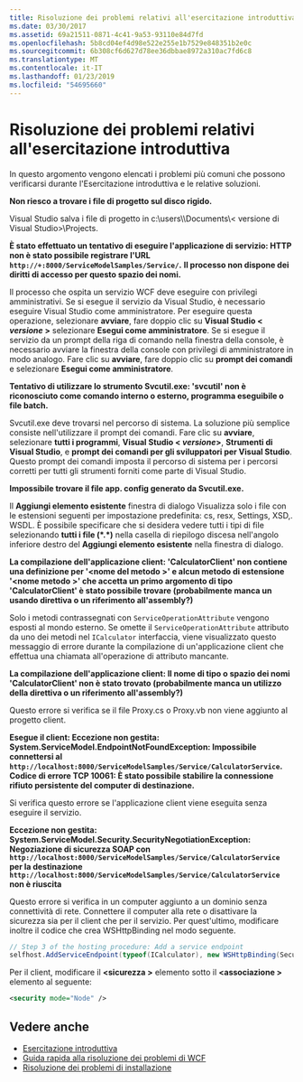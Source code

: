 ```yaml
---
title: Risoluzione dei problemi relativi all'esercitazione introduttiva
ms.date: 03/30/2017
ms.assetid: 69a21511-0871-4c41-9a53-93110e84d7fd
ms.openlocfilehash: 5b8cd04ef4d98e522e255e1b7529e848351b2e0c
ms.sourcegitcommit: 6b308cf6d627d78ee36dbbae8972a310ac7fd6c8
ms.translationtype: MT
ms.contentlocale: it-IT
ms.lasthandoff: 01/23/2019
ms.locfileid: "54695660"
---
```

# <a name="troubleshooting-the-getting-started-tutorial"></a>Risoluzione dei problemi relativi all'esercitazione introduttiva
In questo argomento vengono elencati i problemi più comuni che possono verificarsi durante l'Esercitazione introduttiva e le relative soluzioni.  
  
**Non riesco a trovare i file di progetto sul disco rigido.**

 Visual Studio salva i file di progetto in c:\users\\<user name>\Documents\\< versione di Visual Studio\>\Projects.  
  
**È stato effettuato un tentativo di eseguire l'applicazione di servizio: HTTP non è stato possibile registrare l'URL `http://+:8000/ServiceModelSamples/Service/`.** 
 **Il processo non dispone dei diritti di accesso per questo spazio dei nomi.** 

 Il processo che ospita un servizio WCF deve eseguire con privilegi amministrativi. Se si esegue il servizio da Visual Studio, è necessario eseguire Visual Studio come amministratore. Per eseguire questa operazione, selezionare **avviare**, fare doppio clic su **Visual Studio \< *versione* >**  selezionare **Esegui come amministratore**. Se si esegue il servizio da un prompt della riga di comando nella finestra della console, è necessario avviare la finestra della console con privilegi di amministratore in modo analogo. Fare clic su **avviare**, fare doppio clic su **prompt dei comandi** e selezionare **Esegui come amministratore**.  
  
**Tentativo di utilizzare lo strumento Svcutil.exe: 'svcutil' non è riconosciuto come comando interno o esterno, programma eseguibile o file batch.**

 Svcutil.exe deve trovarsi nel percorso di sistema. La soluzione più semplice consiste nell'utilizzare il prompt dei comandi. Fare clic su **avviare**, selezionare **tutti i programmi**, **Visual Studio \< *versione*>**,  **Strumenti di Visual Studio**, e **prompt dei comandi per gli sviluppatori per Visual Studio**. Questo prompt dei comandi imposta il percorso di sistema per i percorsi corretti per tutti gli strumenti forniti come parte di Visual Studio.  

**Impossibile trovare il file app. config generato da Svcutil.exe.**

 Il **Aggiungi elemento esistente** finestra di dialogo Visualizza solo i file con le estensioni seguenti per impostazione predefinita: cs, resx, Settings, XSD,. WSDL. È possibile specificare che si desidera vedere tutti i tipi di file selezionando **tutti i file (\*.\*)**  nella casella di riepilogo discesa nell'angolo inferiore destro del **Aggiungi elemento esistente** nella finestra di dialogo.  


**La compilazione dell'applicazione client: 'CalculatorClient' non contiene una definizione per '\<nome del metodo >' e alcun metodo di estensione '\<nome metodo >' che accetta un primo argomento di tipo 'CalculatorClient' è stato possibile trovare (probabilmente manca un usando direttiva o un riferimento all'assembly?)**  

Solo i metodi contrassegnati con `ServiceOperationAttribute` vengono esposti al mondo esterno. Se omette il `ServiceOperationAttribute` attributo da uno dei metodi nel `ICalculator` interfaccia, viene visualizzato questo messaggio di errore durante la compilazione di un'applicazione client che effettua una chiamata all'operazione di attributo mancante.  

**La compilazione dell'applicazione client: Il nome di tipo o spazio dei nomi 'CalculatorClient' non è stato trovato (probabilmente manca un utilizzo della direttiva o un riferimento all'assembly?)**

 Questo errore si verifica se il file Proxy.cs o Proxy.vb non viene aggiunto al progetto client.  

**Esegue il client: Eccezione non gestita: System.ServiceModel.EndpointNotFoundException: Impossibile connettersi al `http://localhost:8000/ServiceModelSamples/Service/CalculatorService`. Codice di errore TCP 10061: È stato possibile stabilire la connessione rifiuto persistente del computer di destinazione.**

Si verifica questo errore se l'applicazione client viene eseguita senza eseguire il servizio.  
  
**Eccezione non gestita: System.ServiceModel.Security.SecurityNegotiationException: Negoziazione di sicurezza SOAP con `http://localhost:8000/ServiceModelSamples/Service/CalculatorService` per la destinazione `http://localhost:8000/ServiceModelSamples/Service/CalculatorService` non è riuscita**  

Questo errore si verifica in un computer aggiunto a un dominio senza connettività di rete. Connettere il computer alla rete o disattivare la sicurezza sia per il client che per il servizio. Per quest'ultimo, modificare inoltre il codice che crea WSHttpBinding nel modo seguente.  
  
```csharp
// Step 3 of the hosting procedure: Add a service endpoint  
selfhost.AddServiceEndpoint(typeof(ICalculator), new WSHttpBinding(SecurityMode.None), "CalculatorService");  
```

Per il client, modificare il  **\<sicurezza >** elemento sotto il  **\<associazione >** elemento al seguente:  
  
```xml
<security mode="Node" />  
```  

## <a name="see-also"></a>Vedere anche
- [Esercitazione introduttiva](../../../docs/framework/wcf/getting-started-tutorial.md)
- [Guida rapida alla risoluzione dei problemi di WCF](../../../docs/framework/wcf/wcf-troubleshooting-quickstart.md)
- [Risoluzione dei problemi di installazione](../../../docs/framework/wcf/troubleshooting-setup-issues.md)
